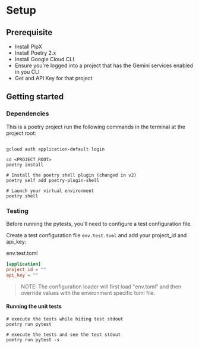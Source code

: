 <!--
 Copyright 2025 Google, LLC
 
 Licensed under the Apache License, Version 2.0 (the "License");
 you may not use this file except in compliance with the License.
 You may obtain a copy of the License at
 
     https://www.apache.org/licenses/LICENSE-2.0
 
 Unless required by applicable law or agreed to in writing, software
 distributed under the License is distributed on an "AS IS" BASIS,
 WITHOUT WARRANTIES OR CONDITIONS OF ANY KIND, either express or implied.
 See the License for the specific language governing permissions and
 limitations under the License.
-->

# Setup

## Prerequisite

* Install PipX
* Install Poetry 2.x
* Install Google Cloud CLI
* Ensure you're logged into a project that has the Gemini services enabled in you CLI
* Get and API Key for that project

## Getting started

### Dependencies

This is a poetry project run the following commands in the terminal at the project root:
```shell

gcloud auth application-default login

cd <PROJECT_ROOT>
poetry install

# Install the poetry shell plugin (changed in v2)
poetry self add poetry-plugin-shell

# Launch your virtual environment
poetry shell

```

### Testing

Before running the pytests, you'll need to configure a test configuration file.

Create a test configuration file `env.test.toml` and add your project_id and api_key:

env.test.toml
```toml
[application]
project_id = ""
api_key = ""
```

> NOTE: The configuration loader will first load "env.toml" and then override values with
> the environment specific toml file.

#### Running the unit tests

```shell
# execute the tests while hiding test stdout
poetry run pytest

# execute the tests and see the test stdout
poetry run pytest -s
```


